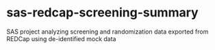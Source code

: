 # sas-redcap-screening-summary
SAS project analyzing screening and randomization data exported from REDCap using de-identified mock data
